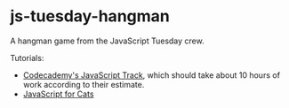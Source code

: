 # js-tuesday-hangman
A hangman game from the JavaScript Tuesday crew.

Tutorials:
- [Codecademy's JavaScript Track](http://www.codecademy.com/en/tracks/javascript), which should take about 10 hours of work according to their estimate.
- [JavaScript for Cats](http://jsforcats.com/)
